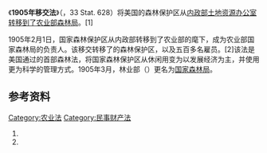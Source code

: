 《**1905年移交法**》（，33 Stat. 628）将美国的森林保护区从[内政部土地资源办公室转移到了](../Page/美国内政部.md "wikilink")[农业部](../Page/美国农业部.md "wikilink")[森林局](../Page/美国国家森林局.md "wikilink")。\[1\]

1905年2月1日，国家森林保护区从内政部转移到了农业部的麾下，成为农业部国家森林局的负责人。该移交转移了的森林保护区，以及五百多名雇员。\[2\]该法是美国通过的首部森林法，将国家森林保护区从休闲用变为以发展经济为主，并使用更为科学的管理方式。1905年3月，林业部（）更名为[国家森林局](../Page/美国国家森林局.md "wikilink")。

## 参考资料

[Category:农业法](https://zh.wikipedia.org/wiki/Category:农业法 "wikilink") [Category:民事财产法](https://zh.wikipedia.org/wiki/Category:民事财产法 "wikilink")

1.

2.